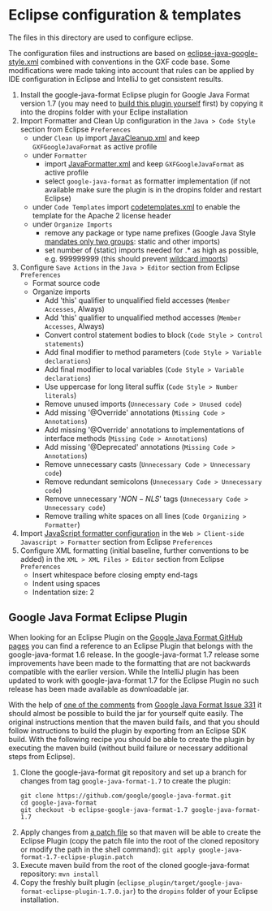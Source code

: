# Eclipse configuration & templates

The files in this directory are used to configure eclipse.

The configuration files and instructions are based on [eclipse-java-google-style.xml](https://raw.githubusercontent.com/google/styleguide/gh-pages/eclipse-java-google-style.xml) combined with conventions in the GXF code base. Some modifications were made taking into account that rules can be applied by IDE configuration in Eclipse and IntelliJ to get consistent results.

1. Install the google-java-format Eclipse plugin for Google Java Format version 1.7 (you may need to [build this plugin yourself](#google-java-format-eclipse-plugin) first) by copying it into the dropins folder with your Eclipe installation
2. Import Formatter and Clean Up configuration in the `Java > Code Style` section from Eclipse `Preferences`
   * under `Clean Up` import [JavaCleanup.xml](./code-format/JavaCleanup.xml) and keep `GXFGoogleJavaFormat` as active profile
   * under `Formatter`
     - import [JavaFormatter.xml](./code-format/JavaFormatter.xml) and keep `GXFGoogleJavaFormat` as active profile
     - select `google-java-format` as formatter implementation (if not available make sure the plugin is in the dropins folder and restart Eclipse)
   * under `Code Templates` import [codetemplates.xml](./code-templates/codetemplates.xml) to enable the template for the Apache 2 license header
   * under `Organize Imports`
     - remove any package or type name prefixes (Google Java Style [mandates only two groups](https://google.github.io/styleguide/javaguide.html#s3.3.3-import-ordering-and-spacing): static and other imports)
     - set number of (static) imports needed for .* as high as possible, e.g. 999999999 (this should prevent [wildcard imports](https://google.github.io/styleguide/javaguide.html#s3.3.1-wildcard-imports))
3. Configure `Save Actions` in the `Java > Editor` section from Eclipse `Preferences`
   * Format source code
   * Organize imports
     - Add 'this' qualifier to unqualified field accesses (`Member Accesses`, Always)
     - Add 'this' qualifier to unqualified method accesses (`Member Accesses`, Always)
     - Convert control statement bodies to block (`Code Style > Control statements`)
     - Add final modifier to method parameters (`Code Style > Variable declarations`)
     - Add final modifier to local variables (`Code Style > Variable declarations`)
     - Use uppercase for long literal suffix (`Code Style > Number literals`)
     - Remove unused imports (`Unnecessary Code > Unused code`)
     - Add missing '@Override' annotations (`Missing Code > Annotations`)
     - Add missing '@Override' annotations to implementations of interface methods (`Missing Code > Annotations`)
     - Add missing '@Deprecated' annotations (`Missing Code > Annotations`)
     - Remove unnecessary casts (`Unnecessary Code > Unnecessary code`)
     - Remove redundant semicolons (`Unnecessary Code > Unnecessary code`)
     - Remove unnecessary '$NON-NLS$' tags (`Unnecessary Code > Unnecessary code`)
     - Remove trailing white spaces on all lines (`Code Organizing > Formatter`)
4. Import [JavaScript formatter configuration](./code-format/JavaScriptFormatter.xml) in the `Web > Client-side Javascript > Formatter` section from Eclipse `Preferences`
5. Configure XML formatting (initial baseline, further conventions to be added) in the `XML > XML Files > Editor` section from Eclipse `Preferences`
   * Insert whitespace before closing empty end-tags
   * Indent using spaces
   * Indentation size: 2

## Google Java Format Eclipse Plugin

When looking for an Eclipse Plugin on the [Google Java Format GitHub pages](https://github.com/google/google-java-format) you can find a reference to an Eclipse Plugin that belongs with the google-java-format 1.6 release.
In the google-java-format 1.7 release some improvements have been made to the formatting that are not backwards compatible with the earlier version.
While the IntelliJ plugin has been updated to work with google-java-format 1.7 for the Eclipse Plugin no such release has been made available as downloadable jar.

With the help of [one of the comments](https://github.com/google/google-java-format/issues/331#issuecomment-455685768) from [Google Java Format Issue 331](https://github.com/google/google-java-format/issues/331) it should almost be possible to build the jar for yourself quite easily.
The original instructions mention that the maven build fails, and that you should follow instructions to build the plugin by exporting from an Eclipse SDK build.
With the following recipe you should be able to create the plugin by executing the maven build (without build failure or necessary additional steps from Eclipse).

1. Clone the google-java-format git repository and set up a branch for changes from tag `google-java-format-1.7` to create the plugin:
   ```
   git clone https://github.com/google/google-java-format.git
   cd google-java-format
   git checkout -b eclipse-google-java-format-1.7 google-java-format-1.7
   ```
2. Apply changes from [a patch file](./google-java-format-1.7-eclipse-plugin.patch) so that maven will be able to create the Eclipse Plugin
   (copy the patch file into the root of the cloned repository or modify the path in the shell command):
   `git apply google-java-format-1.7-eclipse-plugin.patch`
3. Execute maven build from the root of the cloned google-java-format repository:
   `mvn install`
4. Copy the freshly built plugin (`eclipse_plugin/target/google-java-format-eclipse-plugin-1.7.0.jar`) to the `dropins` folder of your Eclipse installation.

